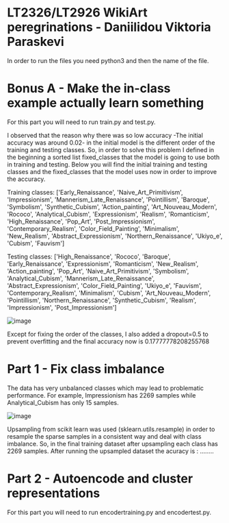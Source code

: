 # LT2326/LT2926 WikiArt peregrinations  - Daniilidou Viktoria Paraskevi
In order to run the files you need python3 and then the name of the file. 
  # Bonus A - Make the in-class example actually learn something

  For this part you will need to run train.py and test.py. 
   
  I observed that the reason why there was so low accuracy -The initial accuracy was around 0.02- in the initial model is the different order of the training and testing classes. So, in order to solve this problem I defined in the beginning a sorted list fixed_classes that the model is going to use both in training and testing. Below you will find the initial training and testing classes and the fixed_classes that the model uses now in order to improve the accuracy. 


Training classes: ['Early_Renaissance', 'Naive_Art_Primitivism', 'Impressionism', 'Mannerism_Late_Renaissance', 'Pointillism', 'Baroque', 'Symbolism', 'Synthetic_Cubism', 'Action_painting', 'Art_Nouveau_Modern', 'Rococo', 'Analytical_Cubism', 'Expressionism', 'Realism', 'Romanticism', 'High_Renaissance', 'Pop_Art', 'Post_Impressionism', 'Contemporary_Realism', 'Color_Field_Painting', 'Minimalism', 'New_Realism', 'Abstract_Expressionism', 'Northern_Renaissance', 'Ukiyo_e', 'Cubism', 'Fauvism'] 

Testing classes: ['High_Renaissance', 'Rococo', 'Baroque', 'Early_Renaissance', 'Expressionism', 'Romanticism', 'New_Realism', 'Action_painting', 'Pop_Art', 'Naive_Art_Primitivism', 'Symbolism', 'Analytical_Cubism', 'Mannerism_Late_Renaissance', 'Abstract_Expressionism', 'Color_Field_Painting', 'Ukiyo_e', 'Fauvism', 'Contemporary_Realism', 'Minimalism', 'Cubism', 'Art_Nouveau_Modern', 'Pointillism', 'Northern_Renaissance', 'Synthetic_Cubism', 'Realism', 'Impressionism', 'Post_Impressionism']

![image](https://github.com/user-attachments/assets/12bcac01-e06b-40b0-a77e-f21215597b7e)




Except for fixing the order of the classes, I also added a dropout=0.5 to prevent overfitting and the final accuracy now is 0.17777778208255768

# Part 1 - Fix class imbalance

The data has very unbalanced classes which may lead to problematic performance. For example, Impressionism has 2269 samples while Analytical_Cubism has only 15 samples.

![image](https://github.com/user-attachments/assets/76a80a5e-4157-4eac-a999-8dee2f95e3aa)

Upsampling from scikit learn was used (sklearn.utils.resample) in order to resample the sparse samples in a consistent way and deal with class imbalance. 
So, in the final training dataset after upsampling each class has 2269 samples. 
After running the upsampled dataset the acuracy is : ........

# Part 2 - Autoencode and cluster representations 

For this part you will need to run encodertraining.py and encodertest.py. 

   

